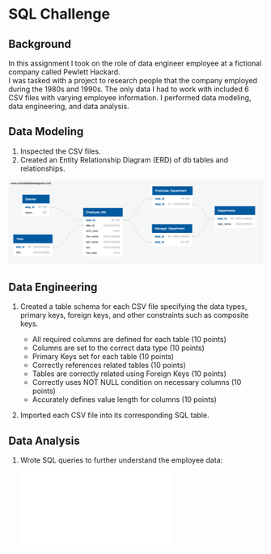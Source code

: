 # SQL Challenge

## Background
In this assignment I took on the role of data engineer employee at a fictional company called Pewlett Hackard.  
I was tasked with a project to research people that the company employed during the 1980s and 1990s. 
The only data I had to work with included 6 CSV files with varying employee information.
I performed data modeling, data engineering, and data analysis.

## Data Modeling
1. Inspected the CSV files.
2. Created an Entity Relationship Diagram (ERD) of db tables and relationships.

  ![ERD](EmployeeSQL/ERD.png)
  

## Data Engineering
1. Created a table schema for each CSV file specifying the data types, primary keys, foreign keys, and other constraints such as composite keys.
   - All required columns are defined for each table (10 points)
   - Columns are set to the correct data type (10 points)
   - Primary Keys set for each table (10 points)
   - Correctly references related tables (10 points)
   - Tables are correctly related using Foreign Keys (10 points)
   - Correctly uses NOT NULL condition on necessary columns (10 points)
   - Accurately defines value length for columns (10 points)
     
2. Imported each CSV file into its corresponding SQL table.

## Data Analysis
1. Wrote SQL queries to further understand the employee data:



      ![Employees](EmployeeSQL/SQL_Challenge.sql)


